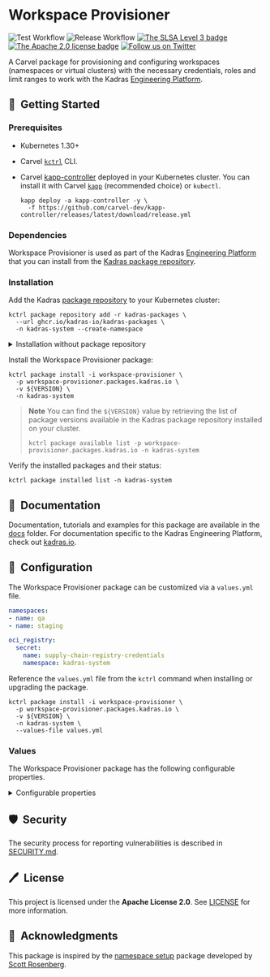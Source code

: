 # Workspace Provisioner

![Test Workflow](https://github.com/kadras-io/workspace-provisioner/actions/workflows/test.yml/badge.svg)
![Release Workflow](https://github.com/kadras-io/workspace-provisioner/actions/workflows/release.yml/badge.svg)
[![The SLSA Level 3 badge](https://slsa.dev/images/gh-badge-level3.svg)](https://slsa.dev/spec/v1.0/levels)
[![The Apache 2.0 license badge](https://img.shields.io/badge/License-Apache_2.0-blue.svg)](https://opensource.org/licenses/Apache-2.0)
[![Follow us on Twitter](https://img.shields.io/static/v1?label=Twitter&message=Follow&color=1DA1F2)](https://twitter.com/kadrasIO)

A Carvel package for provisioning and configuring workspaces (namespaces or virtual clusters) with the necessary credentials, roles and limit ranges to work with the Kadras [Engineering Platform](https://github.com/kadras-io/engineering-platform).

## 🚀&nbsp; Getting Started

### Prerequisites

* Kubernetes 1.30+
* Carvel [`kctrl`](https://carvel.dev/kapp-controller/docs/latest/install/#installing-kapp-controller-cli-kctrl) CLI.
* Carvel [kapp-controller](https://carvel.dev/kapp-controller) deployed in your Kubernetes cluster. You can install it with Carvel [`kapp`](https://carvel.dev/kapp/docs/latest/install) (recommended choice) or `kubectl`.

  ```shell
  kapp deploy -a kapp-controller -y \
    -f https://github.com/carvel-dev/kapp-controller/releases/latest/download/release.yml
  ```

### Dependencies

Workspace Provisioner is used as part of the Kadras [Engineering Platform](https://github.com/kadras-io/engineering-platform) that you can install from the [Kadras package repository](https://github.com/kadras-io/kadras-packages).

### Installation

Add the Kadras [package repository](https://github.com/kadras-io/kadras-packages) to your Kubernetes cluster:

  ```shell
  kctrl package repository add -r kadras-packages \
    --url ghcr.io/kadras-io/kadras-packages \
    -n kadras-system --create-namespace
  ```

<details><summary>Installation without package repository</summary>
The recommended way of installing the Workspace Provisioner package is via the Kadras <a href="https://github.com/kadras-io/kadras-packages">package repository</a>. If you prefer not using the repository, you can add the package definition directly using <a href="https://carvel.dev/kapp/docs/latest/install"><code>kapp</code></a> or <code>kubectl</code>.

  ```shell
  kubectl create namespace kadras-system
  kapp deploy -a workspace-provisioner-package -n kadras-system -y \
    -f https://github.com/kadras-io/workspace-provisioner/releases/latest/download/metadata.yml \
    -f https://github.com/kadras-io/workspace-provisioner/releases/latest/download/package.yml
  ```
</details>

Install the Workspace Provisioner package:

  ```shell
  kctrl package install -i workspace-provisioner \
    -p workspace-provisioner.packages.kadras.io \
    -v ${VERSION} \
    -n kadras-system
  ```

> **Note**
> You can find the `${VERSION}` value by retrieving the list of package versions available in the Kadras package repository installed on your cluster.
> 
>   ```shell
>   kctrl package available list -p workspace-provisioner.packages.kadras.io -n kadras-system
>   ```

Verify the installed packages and their status:

  ```shell
  kctrl package installed list -n kadras-system
  ```

## 📙&nbsp; Documentation

Documentation, tutorials and examples for this package are available in the [docs](docs) folder.
For documentation specific to the Kadras Engineering Platform, check out [kadras.io](https://kadras.io).

## 🎯&nbsp; Configuration

The Workspace Provisioner package can be customized via a `values.yml` file.

  ```yaml
  namespaces:
  - name: qa
  - name: staging

  oci_registry:
    secret:
      name: supply-chain-registry-credentials
      namespace: kadras-system
  ```

Reference the `values.yml` file from the `kctrl` command when installing or upgrading the package.

  ```shell
  kctrl package install -i workspace-provisioner \
    -p workspace-provisioner.packages.kadras.io \
    -v ${VERSION} \
    -n kadras-system \
    --values-file values.yml
  ```

### Values

The Workspace Provisioner package has the following configurable properties.

<details><summary>Configurable properties</summary>

| Config | Default | Description |
|-------|-------------------|-------------|
| `namespaces` | `[]` | Configuration for the namespaces the platform will provision and manage. |
| `service_account` | `supply-chain` | The `ServiceAccount` to be configured with credentials and roles in each workspace. |
| `oci_registry.secret.name` | `""` | The name of the Secret holding the credentials to access the OCI registry. |
| `oci_registry.secret.namespace` | `""` | The namespace of the Secret holding the credentials to access the OCI registry. |
| `cosign.secret.name` | `""` | The name of the Secret holding the Cosign key pair. |
| `cosign.secret.namespace` | `""` | The namespace of the Secret holding the Cosign key pair. |
| `git.server` | `https://github.com` | The Git server hosting the Git repositories used by the platform. |
| `git.secret.name` | `""` | The name of the Secret holding the Git credentials. |
| `git.secret.namespace` | `""` | The namespace of the Secret holding the Git credentials. |

</details>

## 🛡️&nbsp; Security

The security process for reporting vulnerabilities is described in [SECURITY.md](SECURITY.md).

## 🖊️&nbsp; License

This project is licensed under the **Apache License 2.0**. See [LICENSE](LICENSE) for more information.

## 🙏&nbsp; Acknowledgments

This package is inspired by the [namespace setup](https://github.com/vrabbi/tap-oss/tree/main/packages/dev-ns-preperation) package developed by [Scott Rosenberg](https://vrabbi.cloud).
